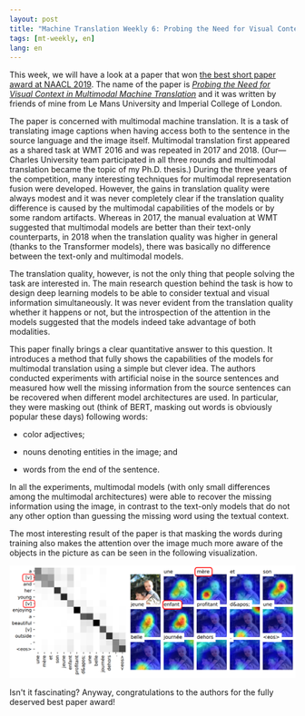 ```yaml
---
layout: post
title: "Machine Translation Weekly 6: Probing the Need for Visual Context in Multimodal Machine Translation"
tags: [mt-weekly, en]
lang: en
---
```


This week, we will have a look at a paper that won [the best short paper award
at NAACL 2019](https://naacl2019.org/blog/best-papers). The name of the paper
is [_Probing the Need for Visual Context in Multimodal Machine
Translation_](https://www.aclweb.org/anthology/N19-1422) and it was written by
friends of mine from Le Mans University and Imperial College of London.

The paper is concerned with multimodal machine translation. It is a task of
translating image captions when having access both to the sentence in the
source language and the image itself. Multimodal translation first appeared as
a shared task at WMT 2016 and was repeated in 2017 and 2018. (Our—Charles
University team participated in all three rounds and multimodal translation
became the topic of my Ph.D. thesis.) During the three years of the
competition, many interesting techniques for multimodal representation fusion
were developed. However, the gains in translation quality were always modest
and it was never completely clear if the translation quality difference is
caused by the multimodal capabilities of the models or by some random
artifacts. Whereas in 2017, the manual evaluation at WMT suggested that
multimodal models are better than their text-only counterparts, in 2018 when
the translation quality was higher in general (thanks to the Transformer
models), there was basically no difference between the text-only and multimodal
models.

The translation quality, however, is not the only thing that people solving the
task are interested in. The main research question behind the task is how to
design deep learning models to be able to consider textual and visual
information simultaneously. It was never evident from the translation quality
whether it happens or not, but the introspection of the attention in the models
suggested that the models indeed take advantage of both modalities.

This paper finally brings a clear quantitative answer to this question. It
introduces a method that fully shows the capabilities of the models for
multimodal translation using a simple but clever idea. The authors conducted
experiments with artificial noise in the source sentences and measured how well
the missing information from the source sentences can be recovered when
different model architectures are used. In particular, they were masking out
(think of BERT, masking out words is obviously popular these days) following
words:

* color adjectives;

* nouns denoting entities in the image; and

* words from the end of the sentence.

In all the experiments, multimodal models (with only small differences among
the multimodal architectures) were able to recover the missing information
using the image, in contrast to the text-only models that do not any other
option than guessing the missing word using the textual context.

The most interesting result of the paper is that masking the words during
training also makes the attention over the image much more aware of the objects
in the picture as can be seen in the following visualization.

![attention visualization](/assets/probing_mmt.png)

Isn't it fascinating? Anyway, congratulations to the authors for the fully
deserved best paper award!
